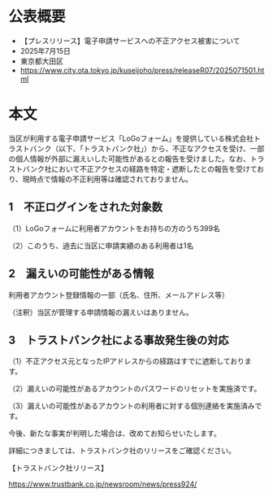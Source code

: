 # 公表概要
- 【プレスリリース】電子申請サービスへの不正アクセス被害について
- 2025年7月15日
- 東京都大田区
- https://www.city.ota.tokyo.jp/kuseijoho/press/releaseR07/2025071501.html

# 本文
当区が利用する電子申請サービス「LoGoフォーム」を提供している株式会社トラストバンク（以下、「トラストバンク社」）から、不正なアクセスを受け、一部の個人情報が外部に漏えいした可能性があるとの報告を受けました。なお、トラストバンク社において不正アクセスの経路を特定・遮断したとの報告を受けており、現時点で情報の不正利用等は確認されておりません。

## 1　不正ログインをされた対象数

（1）LoGoフォームに利用者アカウントをお持ちの方のうち399名

（2）このうち、過去に当区に申請実績のある利用者は1名


## 2　漏えいの可能性がある情報

利用者アカウント登録情報の一部（氏名、住所、メールアドレス等）

（注釈）当区が管理する申請情報の漏えいはありません。


## 3　トラストバンク社による事故発生後の対応

（1）不正アクセス元となったIPアドレスからの経路はすでに遮断しております。

（2）漏えいの可能性があるアカウントのパスワードのリセットを実施済です。

（3）漏えいの可能性があるアカウントの利用者に対する個別連絡を実施済みです。


今後、新たな事実が判明した場合は、改めてお知らせいたします。

詳細につきましては、トラストバンク社のリリースをご確認ください。

【トラストバンク社リリース】

https://www.trustbank.co.jp/newsroom/news/press924/
